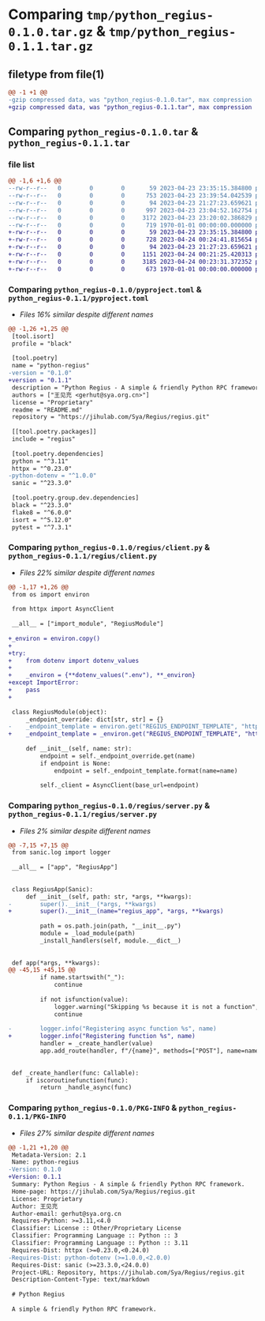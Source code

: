 # Comparing `tmp/python_regius-0.1.0.tar.gz` & `tmp/python_regius-0.1.1.tar.gz`

## filetype from file(1)

```diff
@@ -1 +1 @@
-gzip compressed data, was "python_regius-0.1.0.tar", max compression
+gzip compressed data, was "python_regius-0.1.1.tar", max compression
```

## Comparing `python_regius-0.1.0.tar` & `python_regius-0.1.1.tar`

### file list

```diff
@@ -1,6 +1,6 @@
--rw-r--r--   0        0        0       59 2023-04-23 23:35:15.384800 python_regius-0.1.0/README.md
--rw-r--r--   0        0        0      753 2023-04-23 23:39:54.042539 python_regius-0.1.0/pyproject.toml
--rw-r--r--   0        0        0       94 2023-04-23 21:27:23.659621 python_regius-0.1.0/regius/__init__.py
--rw-r--r--   0        0        0      997 2023-04-23 23:04:52.162754 python_regius-0.1.0/regius/client.py
--rw-r--r--   0        0        0     3172 2023-04-23 23:20:02.386829 python_regius-0.1.0/regius/server.py
--rw-r--r--   0        0        0      719 1970-01-01 00:00:00.000000 python_regius-0.1.0/PKG-INFO
+-rw-r--r--   0        0        0       59 2023-04-23 23:35:15.384800 python_regius-0.1.1/README.md
+-rw-r--r--   0        0        0      728 2023-04-24 00:24:41.815654 python_regius-0.1.1/pyproject.toml
+-rw-r--r--   0        0        0       94 2023-04-23 21:27:23.659621 python_regius-0.1.1/regius/__init__.py
+-rw-r--r--   0        0        0     1151 2023-04-24 00:21:25.420313 python_regius-0.1.1/regius/client.py
+-rw-r--r--   0        0        0     3185 2023-04-24 00:23:31.372352 python_regius-0.1.1/regius/server.py
+-rw-r--r--   0        0        0      673 1970-01-01 00:00:00.000000 python_regius-0.1.1/PKG-INFO
```

### Comparing `python_regius-0.1.0/pyproject.toml` & `python_regius-0.1.1/pyproject.toml`

 * *Files 16% similar despite different names*

```diff
@@ -1,26 +1,25 @@
 [tool.isort]
 profile = "black"
 
 [tool.poetry]
 name = "python-regius"
-version = "0.1.0"
+version = "0.1.1"
 description = "Python Regius - A simple & friendly Python RPC framework."
 authors = ["王见充 <gerhut@sya.org.cn>"]
 license = "Proprietary"
 readme = "README.md"
 repository = "https://jihulab.com/Sya/Regius/regius.git"
 
 [[tool.poetry.packages]]
 include = "regius"
 
 [tool.poetry.dependencies]
 python = "^3.11"
 httpx = "^0.23.0"
-python-dotenv = "^1.0.0"
 sanic = "^23.3.0"
 
 [tool.poetry.group.dev.dependencies]
 black = "^23.3.0"
 flake8 = "^6.0.0"
 isort = "^5.12.0"
 pytest = "^7.3.1"
```

### Comparing `python_regius-0.1.0/regius/client.py` & `python_regius-0.1.1/regius/client.py`

 * *Files 22% similar despite different names*

```diff
@@ -1,17 +1,26 @@
 from os import environ
 
 from httpx import AsyncClient
 
 __all__ = ["import_module", "RegiusModule"]
 
+_environ = environ.copy()
+
+try:
+    from dotenv import dotenv_values
+
+    _environ = {**dotenv_values(".env"), **_environ}
+except ImportError:
+    pass
+
 
 class RegiusModule(object):
     _endpoint_override: dict[str, str] = {}
-    _endpoint_template = environ.get("REGIUS_ENDPOINT_TEMPLATE", "http://{name}")
+    _endpoint_template = _environ.get("REGIUS_ENDPOINT_TEMPLATE", "http://{name}")
 
     def __init__(self, name: str):
         endpoint = self._endpoint_override.get(name)
         if endpoint is None:
             endpoint = self._endpoint_template.format(name=name)
 
         self._client = AsyncClient(base_url=endpoint)
```

### Comparing `python_regius-0.1.0/regius/server.py` & `python_regius-0.1.1/regius/server.py`

 * *Files 2% similar despite different names*

```diff
@@ -7,15 +7,15 @@
 from sanic.log import logger
 
 __all__ = ["app", "RegiusApp"]
 
 
 class RegiusApp(Sanic):
     def __init__(self, path: str, *args, **kwargs):
-        super().__init__(*args, **kwargs)
+        super().__init__(name="regius_app", *args, **kwargs)
 
         path = os.path.join(path, "__init__.py")
         module = _load_module(path)
         _install_handlers(self, module.__dict__)
 
 
 def app(*args, **kwargs):
@@ -45,15 +45,15 @@
         if name.startswith("_"):
             continue
 
         if not isfunction(value):
             logger.warning("Skipping %s because it is not a function", name)
             continue
 
-        logger.info("Registering async function %s", name)
+        logger.info("Registering function %s", name)
         handler = _create_handler(value)
         app.add_route(handler, f"/{name}", methods=["POST"], name=name)
 
 
 def _create_handler(func: Callable):
     if iscoroutinefunction(func):
         return _handle_async(func)
```

### Comparing `python_regius-0.1.0/PKG-INFO` & `python_regius-0.1.1/PKG-INFO`

 * *Files 27% similar despite different names*

```diff
@@ -1,21 +1,20 @@
 Metadata-Version: 2.1
 Name: python-regius
-Version: 0.1.0
+Version: 0.1.1
 Summary: Python Regius - A simple & friendly Python RPC framework.
 Home-page: https://jihulab.com/Sya/Regius/regius.git
 License: Proprietary
 Author: 王见充
 Author-email: gerhut@sya.org.cn
 Requires-Python: >=3.11,<4.0
 Classifier: License :: Other/Proprietary License
 Classifier: Programming Language :: Python :: 3
 Classifier: Programming Language :: Python :: 3.11
 Requires-Dist: httpx (>=0.23.0,<0.24.0)
-Requires-Dist: python-dotenv (>=1.0.0,<2.0.0)
 Requires-Dist: sanic (>=23.3.0,<24.0.0)
 Project-URL: Repository, https://jihulab.com/Sya/Regius/regius.git
 Description-Content-Type: text/markdown
 
 # Python Regius
 
 A simple & friendly Python RPC framework.
```

